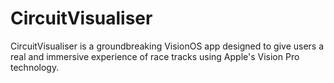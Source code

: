 # CircuitVisualiser
CircuitVisualiser is a groundbreaking VisionOS app designed to give users a real and immersive experience of race tracks using Apple's Vision Pro technology.
